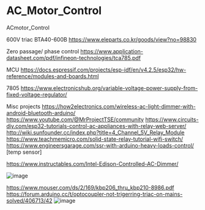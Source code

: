 # AC_Motor_Control
ACmotor_Control

600V triac BTA40-600B
https://www.eleparts.co.kr/goods/view?no=98830

Zero passage/ phase control
https://www.application-datasheet.com/pdf/infineon-technologies/tca785.pdf

MCU
https://docs.espressif.com/projects/esp-idf/en/v4.2.5/esp32/hw-reference/modules-and-boards.html

7805
https://www.electronicshub.org/variable-voltage-power-supply-from-fixed-voltage-regulator/

Misc projects
https://how2electronics.com/wireless-ac-light-dimmer-with-android-bluetooth-arduino/
https://www.youtube.com/@MrProjectTSE/community
https://www.circuits-diy.com/esp32-tutorials-control-ac-appliances-with-relay-web-server/
http://wiki.sunfounder.cc/index.php?title=4_Channel_5V_Relay_Module
https://www.teachmemicro.com/solid-state-relay-tutorial-wifi-switch/
https://www.engineersgarage.com/ssr-with-arduino-heavy-loads-control/ [temp sensor]

https://www.instructables.com/Intel-Edison-Controlled-AC-Dimmer/

![image](https://github.com/user-attachments/assets/d4765b14-bbcf-429a-876e-4b2a954aeaaf)



https://www.mouser.com/ds/2/169/kbp206_thru_kbp210-8986.pdf
https://forum.arduino.cc/t/optocoupler-not-trigerring-triac-on-mains-solved/406713/42
![image](https://github.com/user-attachments/assets/12852913-a711-4fb8-aeaf-51f2e6d59896)


